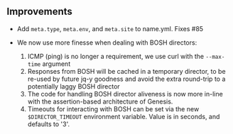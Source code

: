 ## Improvements

- Add `meta.type`, `meta.env`, and `meta.site` to name.yml.
  Fixes #85

- We now use more finesse when dealing with BOSH directors:

   1. ICMP (ping) is no longer a requirement, we use curl with the
      `--max-time` argument
   2. Responses from BOSH will be cached in a temporary director,
      to be re-used by future jq-y goodness and avoid the extra
      round-trip to a potentially laggy BOSH director
   3. The code for handling BOSH director aliveness is now more
      in-line with the assertion-based architecture of Genesis.
   4. Timeouts for interacting with BOSH can be set via the new
      `$DIRECTOR_TIMEOUT` environment variable.  Value is in
      seconds, and defaults to '3'.
